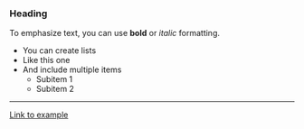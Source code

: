 ### Heading
  To emphasize text, you can use **bold** or *italic* formatting.

  - You can create lists
  - Like this one
  - And include multiple items
      - Subitem 1
      - Subitem 2
  ---    
  [Link to example](https://example.com)